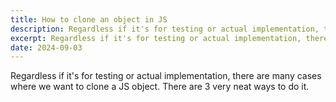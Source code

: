 ```yaml
---
title: How to clone an object in JS
description: Regardless if it's for testing or actual implementation, there are many cases where we want to clone a JS object. There are 4 very neat ways to do it.
excerpt: Regardless if it's for testing or actual implementation, there are many cases where we want to clone a JS object. There are 4 very neat ways to do it.
date: 2024-09-03
---
```


Regardless if it's for testing or actual implementation, there are many cases where we want to clone a JS object. There are 3 very neat ways to do it.
